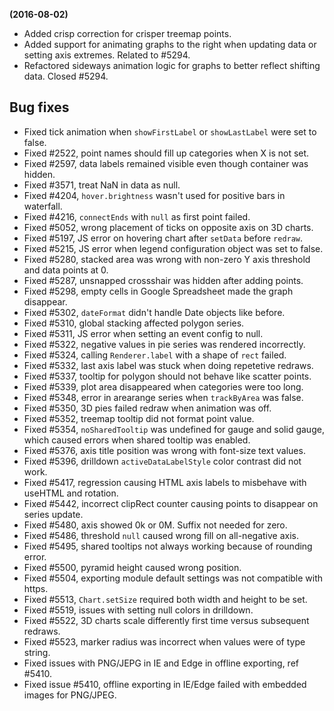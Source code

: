 **(2016-08-02)**
        
- Added crisp correction for crisper treemap points.
- Added support for animating graphs to the right when updating data or setting axis extremes. Related to #5294.
- Refactored sideways animation logic for graphs to better reflect shifting data. Closed #5294.

## Bug fixes 
- Fixed tick animation when `showFirstLabel` or `showLastLabel` were set to false.
- Fixed #2522, point names should fill up categories when X is not set.
- Fixed #2597, data labels remained visible even though container was hidden.
- Fixed #3571, treat NaN in data as null.
- Fixed #4204, `hover.brightness` wasn't used for positive bars in waterfall.
- Fixed #4216, `connectEnds` with `null` as first point failed.
- Fixed #5052, wrong placement of ticks on opposite axis on 3D charts.
- Fixed #5197, JS error on hovering chart after `setData` before `redraw`.
- Fixed #5215, JS error when legend configuration object was set to false.
- Fixed #5280, stacked area was wrong with non-zero Y axis threshold and data points at 0.
- Fixed #5287, unsnapped crossshair was hidden after adding points.
- Fixed #5298, empty cells in Google Spreadsheet made the graph disappear.
- Fixed #5302, `dateFormat` didn't handle Date objects like before.
- Fixed #5310, global stacking affected polygon series.
- Fixed #5311, JS error when setting an event config to null.
- Fixed #5322, negative values in pie series was rendered incorrectly.
- Fixed #5324, calling `Renderer.label` with a shape of `rect` failed.
- Fixed #5332, last axis label was stuck when doing repetetive redraws.
- Fixed #5337, tooltip for polygon should not behave like scatter points.
- Fixed #5339, plot area disappeared when categories were too long.
- Fixed #5348, error in arearange series when `trackByArea` was false.
- Fixed #5350, 3D pies failed redraw when animation was off.
- Fixed #5352, treemap tooltip did not format point value.
- Fixed #5354, `noSharedTooltip` was undefined for gauge and solid gauge, which caused errors when shared tooltip was enabled.
- Fixed #5376, axis title position was wrong with font-size text values.
- Fixed #5396, drilldown `activeDataLabelStyle` color contrast did not work.
- Fixed #5417, regression causing HTML axis labels to misbehave with useHTML and rotation.
- Fixed #5442, incorrect clipRect counter causing points to disappear on series update.
- Fixed #5480, axis showed 0k or 0M. Suffix not needed for zero.
- Fixed #5486, threshold `null` caused wrong fill on all-negative axis.
- Fixed #5495, shared tooltips not always working because of rounding error.
- Fixed #5500, pyramid height caused wrong position.
- Fixed #5504, exporting module default settings was not compatible with https.
- Fixed #5513, `Chart.setSize` required both width and height to be set.
- Fixed #5519, issues with setting null colors in drilldown.
- Fixed #5522, 3D charts scale differently first time versus subsequent redraws.
- Fixed #5523, marker radius was incorrect when values were of type string.
- Fixed issues with PNG/JEPG in IE and Edge in offline exporting, ref #5410.
- Fixed issue #5410, offline exporting in IE/Edge failed with embedded images for PNG/JPEG.